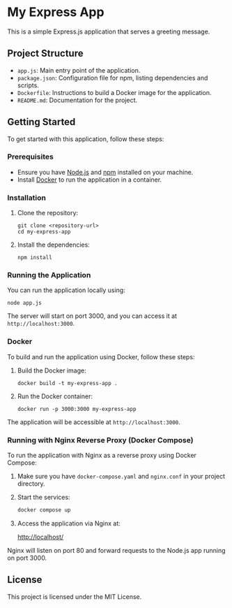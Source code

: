 # My Express App

This is a simple Express.js application that serves a greeting message.

## Project Structure

- `app.js`: Main entry point of the application.
- `package.json`: Configuration file for npm, listing dependencies and scripts.
- `Dockerfile`: Instructions to build a Docker image for the application.
- `README.md`: Documentation for the project.

## Getting Started

To get started with this application, follow these steps:

### Prerequisites

- Ensure you have [Node.js](https://nodejs.org/) and [npm](https://www.npmjs.com/) installed on your machine.
- Install [Docker](https://www.docker.com/) to run the application in a container.

### Installation

1. Clone the repository:

   ```
   git clone <repository-url>
   cd my-express-app
   ```

2. Install the dependencies:

   ```
   npm install
   ```

### Running the Application

You can run the application locally using:

```
node app.js
```

The server will start on port 3000, and you can access it at `http://localhost:3000`.

### Docker

To build and run the application using Docker, follow these steps:

1. Build the Docker image:

   ```
   docker build -t my-express-app .
   ```

2. Run the Docker container:

   ```
   docker run -p 3000:3000 my-express-app
   ```

The application will be accessible at `http://localhost:3000`.

### Running with Nginx Reverse Proxy (Docker Compose)

To run the application with Nginx as a reverse proxy using Docker Compose:

1. Make sure you have `docker-compose.yaml` and `nginx.conf` in your project directory.
2. Start the services:

   ```powershell
   docker compose up
   ```

3. Access the application via Nginx at:

   [http://localhost/](http://localhost/)

Nginx will listen on port 80 and forward requests to the Node.js app running on port 3000.

## License

This project is licensed under the MIT License.